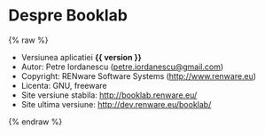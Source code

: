 
# Despre Booklab

{% raw %}

* Versiunea aplicatiei **{{ version }}**
* Autor: Petre Iordanescu (petre.iordanescu@gmail.com)
* Copyright: RENware Software Systems (http://www.renware.eu)
* Licenta: GNU, freeware
* Site versiune stabila: http://booklab.renware.eu/
* Site ultima versiune: http://dev.renware.eu/booklab/

{% endraw %}




